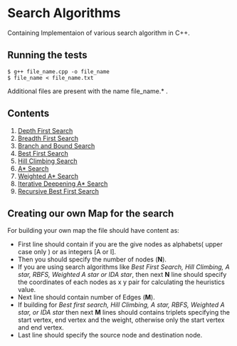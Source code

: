 # Search Algorithms

Containing Implementaion of various search algorithm in C++.

## Running the tests

```
$ g++ file_name.cpp -o file_name
$ file_name < file_name.txt
```
Additional files are present with the name file_name.* .

## Contents

1. [Depth First Search](https://github.com/malviyanshiv/ai/tree/master/searching_graph/README.md)
2. [Breadth First Search](https://github.com/malviyanshiv/ai/tree/master/toy_problems/README.md)
3. [Branch and Bound Search](https://en.wikipedia.org/wiki/Branch_and_bound)
5. [Best First Search](https://en.wikipedia.org/wiki/Best-first_search)
4. [Hill Climbing Search](https://en.wikipedia.org/wiki/Hill_climbing)
6. [A* Search](https://en.wikipedia.org/wiki/A*_search_algorithm)
7. [Weighted A* Search](https://en.wikipedia.org/wiki/A%2a_search_algorithm#Bounded_relaxation)
8. [Iterative Deepening A* Search](https://en.wikipedia.org/wiki/Iterative_deepening_A*)
9. [Recursive Best First Search](https://www.aaai.org/ocs/index.php/AAAI/AAAI15/paper/viewFile/10008/9352)

## Creating our own Map for the search

For building your own map the file should have content as:
* First line should contain if you are the give nodes as alphabets( upper case only ) or as integers [A or I].
* Then you should specify the number of nodes (**N**).
* If you are using search algorithms like *Best First Search, Hill Climbing, A star, RBFS, Weighted A star or IDA star*, then next **N** line should specify the coordinates of each nodes as x y pair for calculating the heuristics value.
* Next line should contain number of Edges (**M**).
* If building for *Best first search, Hill Climbing, A star, RBFS, Weighted A star, or IDA star* then next **M** lines should contains triplets specifying the start vertex, end vertex and the weight, otherwise only the start vertex and end vertex.
* Last line should specify the source node and destination node.
